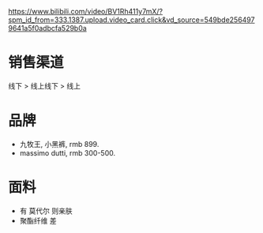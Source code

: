 https://www.bilibili.com/video/BV1Rh411y7mX/?spm_id_from=333.1387.upload.video_card.click&vd_source=549bde2564979641a5f0adbcfa529b0a

# 销售渠道
线下 > 线上线下 > 线上
# 品牌
- 九牧王, 小黑裤, rmb 899.
- massimo dutti, rmb 300-500.

# 面料
- 有 莫代尔 则亲肤
- 聚酯纤维 差